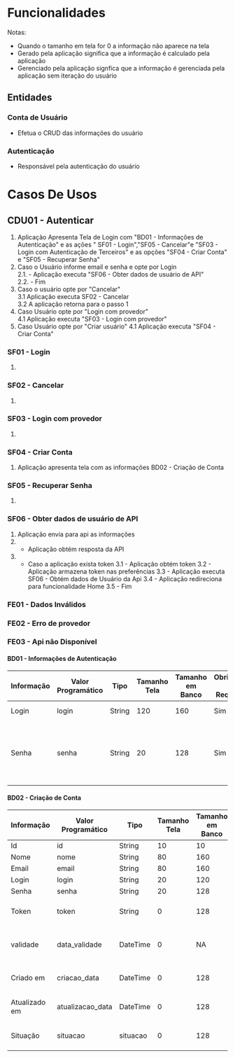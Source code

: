 # Funcionalidades
Notas: 
- Quando o tamanho em tela for 0 a informação não aparece na tela
- Gerado pela aplicação significa que a informação é calculado pela aplicação
- Gerenciado pela aplicação signfica que a informação é gerenciada pela aplicação sem iteração do usuário
## Entidades
### Conta de Usuário
- Efetua o CRUD das informações do usuário
### Autenticação
- Responsável pela autenticação do usuário


# Casos De Usos

## CDU01 - Autenticar
1.  Aplicação Apresenta Tela de Login com  "BD01 - Informações de Autenticação" e as ações " SF01 - Login","SF05 - Cancelar"e "SF03 - Login com Autenticação de Terceiros" e as opções "SF04 - Criar Conta" e "SF05 - Recuperar Senha"
2. Caso o Usuário informe email e senha e opte por Login<br>
    2.1. - Aplicação executa "SF06 - Obter dados de usuário de API" <br>
    2.2. - Fim
3. Caso o usuário opte por "Cancelar"<br>
    3.1 Aplicação executa SF02 - Cancelar <br>
    3.2 A aplicação retorna para o passo 1
4. Caso Usuário opte por "Login com provedor"<br>
    4.1 Aplicação executa "SF03 - Login com provedor"
5. Caso Usuário opte por "Criar usuário"
    4.1 Aplicação executa "SF04 -  Criar Conta"


### SF01 - Login 
1.


### SF02 - Cancelar 
1.


### SF03 - Login com provedor
1.


### SF04 - Criar Conta
1. Aplicação apresenta tela com as informações BD02 - Criação de Conta


### SF05 - Recuperar Senha
1.


### SF06 - Obter dados de usuário de API 
1. Aplicação envia para api as informações
2. - Aplicação obtém resposta da API
3. - Caso a aplicação exista token
    3.1 - Aplicação obtém token
    3.2 - Aplicação armazena token nas preferências
    3.3 - Aplicação executa SF06 - Obtém dados de Usuário da Api
    3.4 - Aplicação redireciona para funcionalidade Home
    3.5 - Fim


### FE01 - Dados Inválidos

### FE02 - Erro de provedor

### FE03 - Api não Disponível



#### BD01 - Informações de Autenticação
|Informação | Valor Programático | Tipo | Tamanho Tela | Tamanho em Banco|<center> Obrigatório <br> /<br>Requerido</center> | Notas |
| --| --|--|--|--|--|--|
|Login| login | String| 120| 160| Sim| email,CPF ou Usuário|
|Senha| senha | String| 20| 128| Sim| Mínimo 8 caracteres, Uma letra Maiúsculas um caracter especial|




#### BD02 - Criação de Conta

|Informação | Valor Programático | Tipo | Tamanho Tela | Tamanho em Banco|<center> Obrigatório <br> /<br>Requerido</center> | Notas |
| --| --|--|--|--|--|--|
|Id| id | String| 10| 10| Sim | |
|Nome| nome | String| 80| 160| Sim | |
|Email| email | String| 80| 160| Sim | |
|Login| login | String| 20| 120| Sim | |
|Senha| senha | String| 20| 128|  Sim | |
|Token| token | String| 0| 128|  Sim | Gerado pela aplicação|
|validade| data_validade | DateTime| 0| NA |  Sim | Data gerada pela aplicação |
|Criado em | criacao_data | DateTime| 0| 128|  Sim | Gerado pela aplicação|
|Atualizado em | atualizacao_data | DateTime| 0| 128|  Sim | Gerenciado pela aplicação|
|Situação| situacao | situacao | 0| 128|  Sim | Gerenciado pela aplicação|
